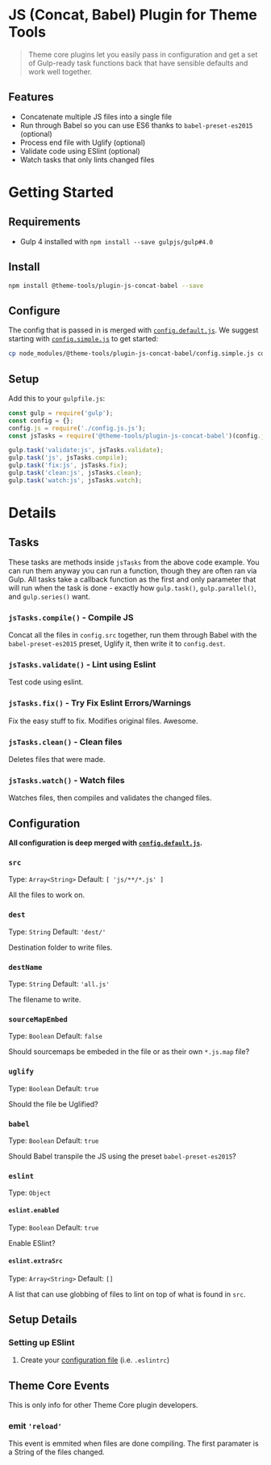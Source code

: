 # JS (Concat, Babel) Plugin for Theme Tools

> Theme core plugins let you easily pass in configuration and get a set of Gulp-ready task functions back that have sensible defaults and work well together.

## Features

- Concatenate multiple JS files into a single file
- Run through Babel so you can use ES6 thanks to `babel-preset-es2015` (optional)
- Process end file with Uglify (optional)
- Validate code using ESlint (optional)
- Watch tasks that only lints changed files

# Getting Started

## Requirements

- Gulp 4 installed with `npm install --save gulpjs/gulp#4.0`

## Install

```bash
npm install @theme-tools/plugin-js-concat-babel --save
```

## Configure

The config that is passed in is merged with [`config.default.js`](config.default.js). We suggest starting with [`config.simple.js`](config.simple.js) to get started:

```bash
cp node_modules/@theme-tools/plugin-js-concat-babel/config.simple.js config.js.js
```

## Setup

Add this to your `gulpfile.js`:

```js
const gulp = require('gulp');
const config = {};
config.js = require('./config.js.js');
const jsTasks = require('@theme-tools/plugin-js-concat-babel')(config.js);

gulp.task('validate:js', jsTasks.validate);
gulp.task('js', jsTasks.compile);
gulp.task('fix:js', jsTasks.fix);
gulp.task('clean:js', jsTasks.clean);
gulp.task('watch:js', jsTasks.watch);
```

# Details

## Tasks

These tasks are methods inside `jsTasks` from the above code example. You can run them anyway you can run a function, though they are often ran via Gulp. All tasks take a callback function as the first and only parameter that will run when the task is done - exactly how `gulp.task()`, `gulp.parallel()`, and `gulp.series()` want.

### `jsTasks.compile()` - Compile JS

Concat all the files in `config.src` together, run them through Babel with the `babel-preset-es2015` preset, Uglify it, then write it to `config.dest`.

### `jsTasks.validate()` - Lint using Eslint

Test code using eslint.

### `jsTasks.fix()` - Try Fix Eslint Errors/Warnings

Fix the easy stuff to fix. Modifies original files. Awesome.

### `jsTasks.clean()` - Clean files

Deletes files that were made.

### `jsTasks.watch()` - Watch files

Watches files, then compiles and validates the changed files.

## Configuration

**All configuration is deep merged with [`config.default.js`](config.default.js).**

### `src`

Type: `Array<String>` Default: `[ 'js/**/*.js' ]`

All the files to work on.

### `dest`

Type: `String` Default: `'dest/'`

Destination folder to write files.

### `destName`

Type: `String` Default: `'all.js'`

The filename to write.

### `sourceMapEmbed`

Type: `Boolean` Default: `false`

Should sourcemaps be embeded in the file or as their own `*.js.map` file?

### `uglify`

Type: `Boolean` Default: `true`

Should the file be Uglified?

### `babel`

Type: `Boolean` Default: `true`

Should Babel transpile the JS using the preset `babel-preset-es2015`?

### `eslint`

Type: `Object`

#### `eslint.enabled`

Type: `Boolean` Default: `true`

Enable ESlint?

#### `eslint.extraSrc`

Type: `Array<String>` Default: `[]`

A list that can use globbing of files to lint on top of what is found in `src`.

## Setup Details

### Setting up ESlint

1. Create your [configuration file](http://eslint.org/docs/user-guide/configuring) (i.e. `.eslintrc`)


## Theme Core Events

This is only info for other Theme Core plugin developers.

### emit `'reload'`

This event is emmited when files are done compiling. The first paramater is a String of the files changed.
